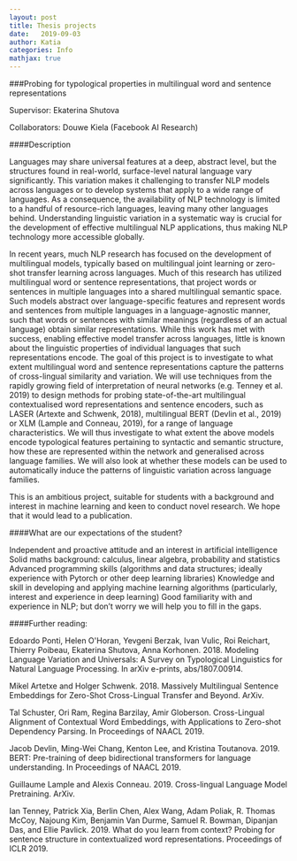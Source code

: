```yaml
---
layout: post
title: Thesis projects
date:   2019-09-03
author: Katia
categories: Info
mathjax: true
---
```


###Probing for typological properties in multilingual word and sentence representations 

Supervisor: Ekaterina Shutova 

Collaborators: Douwe Kiela (Facebook AI Research)

####Description

Languages may share universal features at a deep, abstract level, but the structures found in real-world, surface-level natural language vary significantly. This variation makes it challenging to transfer NLP models across languages or to develop systems that apply to a wide range of languages. As a consequence, the availability of NLP technology is limited to a handful of resource-rich languages, leaving many other languages behind. Understanding linguistic variation in a systematic way is crucial for the development of effective multilingual NLP applications, thus making NLP technology more accessible globally. 

In recent years, much NLP research has focused on the development of multilingual models, typically based on multilingual joint learning or zero-shot transfer learning across languages. Much of this research has utilized multilingual word or sentence representations, that project words or sentences in multiple languages into a shared multilingual semantic space. Such models abstract over language-specific features and represent words and sentences from multiple languages in a language-agnostic manner, such that words or sentences with similar meanings (regardless of an actual language) obtain similar representations. While this work has met with success, enabling effective model transfer across languages, little is known about the linguistic properties of individual languages that such representations encode. The goal of this project is to investigate to what extent multilingual word and sentence representations capture the patterns of cross-lingual similarity and variation. We will use techniques from the rapidly growing field of interpretation of neural networks (e.g. Tenney et al. 2019) to design methods for probing state-of-the-art multilingual contextualised word representations and sentence encoders, such as LASER (Artexte and Schwenk, 2018), multilingual BERT (Devlin et al., 2019) or XLM (Lample and Conneau, 2019), for a range of language characteristics. We will thus investigate to what extent the above models encode typological features pertaining to syntactic and semantic structure, how these are represented within the network and generalised across language families. We will also look at whether these models can be used to automatically induce the patterns of linguistic variation across language families.

This is an ambitious project, suitable for students with a background and interest in machine learning and keen to conduct novel research. We hope that it would lead to a publication.

####What are our expectations of the student?

Independent and proactive attitude and an interest in artificial intelligence
Solid maths background: calculus, linear algebra, probability and statistics
Advanced programming skills (algorithms and data structures; ideally experience with Pytorch or other deep learning libraries)
Knowledge and skill in developing and applying machine learning algorithms (particularly, interest and experience in deep learning) 
Good familiarity with and experience in NLP; but don’t worry we will help you to fill in the gaps.

####Further reading:

Edoardo Ponti, Helen O'Horan, Yevgeni Berzak, Ivan Vulic, Roi Reichart, Thierry Poibeau, Ekaterina Shutova, Anna Korhonen. 2018. Modeling Language Variation and Universals: A Survey on Typological Linguistics for Natural Language Processing.  In arXiv e-prints, abs/1807.00914. 

Mikel Artetxe and Holger Schwenk. 2018. Massively Multilingual Sentence Embeddings for Zero-Shot Cross-Lingual Transfer and Beyond. ArXiv.

Tal Schuster, Ori Ram, Regina Barzilay, Amir Globerson. Cross-Lingual Alignment of Contextual Word Embeddings, with Applications to Zero-shot Dependency Parsing. In Proceedings of NAACL 2019.

Jacob Devlin, Ming-Wei Chang, Kenton Lee, and Kristina Toutanova. 2019. BERT: Pre-training of
deep bidirectional transformers for language understanding. In Proceedings of NAACL 2019.

Guillaume Lample and Alexis Conneau. 2019. Cross-lingual Language Model Pretraining. ArXiv.

Ian Tenney, Patrick Xia, Berlin Chen, Alex Wang, Adam Poliak, R. Thomas McCoy, Najoung Kim, Benjamin Van Durme, Samuel R. Bowman, Dipanjan Das, and Ellie Pavlick. 2019. What do you learn from context? Probing for sentence structure in contextualized word representations. Proceedings of ICLR 2019.

